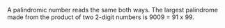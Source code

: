 A palindromic number reads the same both ways. The largest palindrome made from the product of two 2-digit numbers is 9009 = 91 x 99.
